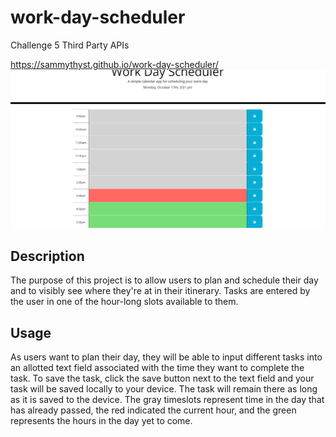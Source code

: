 # work-day-scheduler
Challenge 5 Third Party APIs

https://sammythyst.github.io/work-day-scheduler/
![Screenshot of finished project page](./assets/scheduler%20finished.png)

## Description
The purpose of this project is to allow users to plan and schedule their day and to visibly see where they're at in their itinerary. Tasks are entered by the user in one of the hour-long slots available to them. 

## Usage
As users want to plan their day, they will be able to input different tasks into an allotted text field associated with the time they want to complete the task. To save the task, click the save button next to the text field and your task will be saved locally to your device. The task will remain there as long as it is saved to the device. The gray timeslots represent time in the day that has already passed, the red indicated the current hour, and the green represents the hours in the day yet to come.